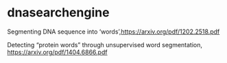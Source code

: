 # dnasearchengine
Segmenting DNA sequence into ‘words’,https://arxiv.org/pdf/1202.2518.pdf


Detecting “protein words” through unsupervised word segmentation,  https://arxiv.org/pdf/1404.6866.pdf

